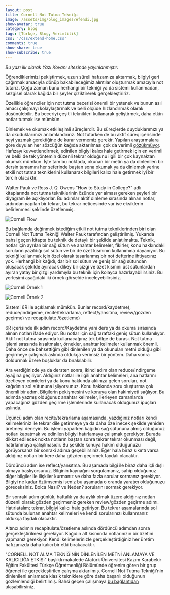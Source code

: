 ```yaml
---
layout: post
title: Cornell Not Tutma Tekniği
image: /assets/img/blog_images/efendi.jpg
show-avatar: true
category: blog
tags: [Türkçe, Blog, Verimlilik]
css: '/css/extend-home.css'
comments: true
show-share: true
show-subscribe: true
---
```


*Bu yazı ilk olarak Yazı Kovanı sitesinde yayınlanmıştır.*

Öğrendiklerimizi pekiştirmek, uzun süreli hafızamıza aktarmak, bilgiyi geri çağırmak amacıyla dönüp bakabileceğimiz alıntılar oluşturmak amacıyla not tutarız. Çoğu zaman bunu herhangi bir tekniği ya da sistemi kullanmadan, sezgisel olarak kağıda bir şeyler çiziktirerek gerçekleştiririz.

Özellikle öğrenciler için not tutma becerisi önemli bir yetenek ve bunun asıl amacı çalışmayı kolaylaştırmak ve belli ölçüde hızlandırmak olarak düşünülebilir.  Bu beceriyi çeşitli teknikleri kullanarak geliştirmek, daha etkin notlar tutmak ise mümkün.

Dinlemek ve okumak etkileşimli süreçlerdir. Bu süreçlerde duyduklarımızı ya da okuduklarımızı anlamlandırırız. Not tutarken de bu aktif süreç içerisinde neyi yazmak gerektiğine de karar vermemiz gerekir. Yapılan araştırmalara göre duyulan her sözcüğün kağıda aktarılması çok da verimli [gözükmüyor](https://www.scientificamerican.com/article/a-learning-secret-don-t-take-notes-with-a-laptop/). Hafızayı kuvvetlendirmek, edinilen bilgiyi kalıcı hale getirmek için en verimli ve belki de tek yöntemin düzenli tekrar olduğunu ilgili bir çok kaynaktan okumak mümkün. İşte tam bu noktada, okunan bir metin ya da dinlenilen bir dersin tamamını her seferinde baştan sona okumak ya da dinlemek yerine etkili not tutma tekniklerini kullanarak bilgileri kalıcı hale getirmek iyi bir tercih olacaktır.

Walter Pauk ve Ross J. Q. Owens "How to Study in College?" adlı kitaplarında not tutma tekniklerinin özünde yer alması gereken şeyleri bir diyagram ile açıklıyorlar. Bu adımlar aktif dinleme sırasında alınan notlar, ardından yapılan bir tekrar, bu tekrar neticesinde var ise eksiklerin belirlenmesi şeklinde özetlenmiş.

![Cornell Flow](/assets/img/blog_images/cornell_chart.png) 

Bu bağlamda değinmek istediğim etkili not tutma tekniklerinden biri olan Cornell Not Tutma Tekniği Walter Pauk tarafından geliştirilmiş. Yukarıda bahsi geçen kitapta bu teknik de detaylı bir şekilde anlatılmakta.  Teknik, notlar için ayrılan bir sağ sütun ve anahtar kelimeler, fikirler, konu hakkındaki soruların yazıldığı sol sütun ve bir de özet kısmının  kullanımına dayanıyor. Bu tekniği kullanmak için özel olarak tasarlanmış bir not defterine ihtiyacınız yok. Herhangi bir kağıdı, dar bir sol sütun ve geniş bir sağ sütundan oluşacak şekilde ayıracak dikey bir çizgi ve özet kısmını üst sütunlardan ayıran yatay bir çizgi yardımıyla bu teknik için kolayca hazırlayabilirsiniz. Bu yerleşimi aşağıdaki iki örnek görselde inceleyebilirsiniz.

![Cornell Örnek 1](/assets/img/blog_images/cornell_layout.jpg)

![Cornell Örnek 2](/assets/img/blog_images/cornell_pad.jpg)

Sistemi 6R ile açıklamak mümkün. Bunlar record/kaydetme), reduce/indirgeme, recite/tekrarlama, reflect/yansıtma, review/gözden geçirme) ve recapitulate /özetleme)

6R içerisinde ilk adım record/Kaydetme yani ders ya da okuma sırasında alınan notları ifade ediyor. Bu notlar için sağ taraftaki geniş sütun kullanılıyor. Aktif not tutma sırasında kullanacağınız tek bölge de burası. Not tutma işlemi sırasında kısaltmalar, örnekler, anahtar kelimeler kullanmak önemli. Daha önce de bahsettiğim gibi dinlenilen ya da okunulan metni olduğu gibi geçirmeye çalışmak aslında oldukça verimsiz bir yöntem. Daha sonra doldurmak üzere boşluklar da bırakılabilir.

Ara verdiğinizde ya da dersten sonra, ikinci adım olan reduce/indirgeme ayağına geçiliyor. Aldığınız notlar ile ilgili anahtar kelimeleri, ana hatlarını özetleyen cümleleri ya da konu hakkında aklınıza gelen soruları, not kağıdının sol sütununa işliyorsunuz. Konu hakkında soru oluşturma çok önemli bir adım. Bilgilerin pekişmesini ve konuya olan hakimiyeti sağlıyor. Bu adımda yazmış olduğunuz anahtar kelimeler, ilerleyen zamanlarda yapacağınız gözden geçirme işlemlerinde kullanacak olduğunuz ipuçları aslında.

Üçüncü adım olan recite/tekrarlama aşamasında, yazdığınız notları kendi kelimeleriniz ile tekrar dile getirmeye ya da daha öze inecek şekilde yeniden üretmeyi deneyin. Bu işlemi yaparken kağıdın sağ sütununa almış olduğunuz notları kapatmak ve  edinilen bilgiyi hatırlamaya çalışmak gerekiyor. Burada dikkat edilecek nokta notların baştan sonra tekrar tekrar okunması değil, hatırlanmaya çalışılmasıdır.  Bu şekilde konuya hakim olduğunuzu görüyorsanız bir sonraki adıma geçebilirsiniz. Eğer hala biraz sıkıntı varsa aldığınız notları bir kere daha gözden geçirmek faydalı olacaktır.

Dördüncü adım ise reflect/yansıtma. Bu aşamada bilgi ile biraz daha içli dışlı olmaya başlıyorsunuz. Bilginin kaynağını sorgulamanız, sahip olduğunuz diğer bilgiler ile ilişkiler kurmanız ve daha fazla sorular sormanız gerekiyor. Bilgiyi ne kadar özümsemiş iseniz bu aşamada o oranda yaratıcı olduğunuzu göreceksiniz.  Bolca Nasıl? ve Neden? sorularını sormak gerekiyor.

Bir sonraki adım günlük, haftalık ya da aylık olmak üzere aldığınız notları düzenli olarak gözden geçirmeniz gereken review/gözden geçirme adımı. Hatırlatalım; tekrar, bilgiyi kalıcı hale getiriyor. Bu tekrar aşamalarında sol sütunda bulunan anahtar kelimeleri ve kendi sorularınızı kullanmanız oldukça faydalı olacaktır.

Altıncı adımın recapitulate/özetleme aslında dördüncü adımdan sonra gerçekleştirilmesi gerekiyor. Kağıdın alt kısmında notlarınızın bir özetini yapmanız gerekiyor. Kendi kelimelerinizle gerçekleştirdiğiniz her üretim hafızanızda daha kalıcı bir etki bırakacaktır.

"CORNELL NOT ALMA TEKNİĞİNİN DİNLENİLEN METNİ ANLAMAYA VE KALICILIĞA ETKİSİ" başlıklı makalede Atatürk Üniversitesi Kazım Karabekir Eğitim Fakültesi Türkçe Öğretmenliği Bölümünde öğrenim gören bir grup öğrenci ile gerçekleştirilen çalışma aktarılmış. Cornell Not Tutma Tekniği'nin dinlenileni anlamada klasik tekniklere göre daha başarılı olduğunun gözlemlendiği belirtilmiş. Bahsi geçen çalışmaya [bu bağlantıdan](http://birimler.dpu.edu.tr/app/views/panel/ckfinder/userfiles/17/files/DERG_/29/29-36.pdf) ulaşabilirsiniz.

